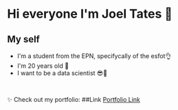 # Hi everyone I'm Joel Tates 👋

## My self
- I'm a student from the EPN, specifycally of the esfot👌
- I'm 20 years old 🙌
- I want to be a data scientist 😎🧪

<br>

✨ Check out my portfolio: ##Link [Portfolio Link](https://github.com/pandao/editor.md "Heading link")
